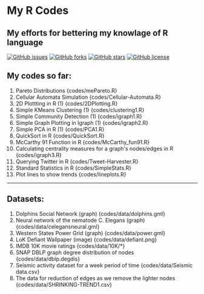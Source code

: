 # My R Codes
My efforts for bettering my knowlage of R language
---

[![GitHub issues](https://img.shields.io/github/issues/habedi/myR-LanguageCodes.svg)](https://github.com/habedi/myR-LanguageCodes/issues)	[![GitHub forks](https://img.shields.io/github/forks/habedi/myR-LanguageCodes.svg)](https://github.com/habedi/myR-LanguageCodes/network)	[![GitHub stars](https://img.shields.io/github/stars/habedi/myR-LanguageCodes.svg)](https://github.com/habedi/myR-LanguageCodes/stargazers)	[![GitHub license](https://img.shields.io/badge/license-AGPLv3-blue.svg)](https://raw.githubusercontent.com/habedi/myR-LanguageCodes/master/LICENSE)

  My codes so far:
---

1. Pareto Distributions {codes/mePareto.R}
2. Cellular Automata Simulation {codes/Cellular-Automata.R}
3. 2D Plottting in R (1) {codes/2DPlotting.R}
4. Simple KMeans Clustering (1) {codes/clustering1.R}
5. Simple Community Detection (1) {codes/igraph1.R}
6. Simple Graph Plotting in Igraph (1) {codes/igraph2.R}
7. Simple PCA in R (1) {codes/PCA1.R}
8. QuickSort in R {codes/QuickSort.R}
9. McCarthy 91 Function in R {codes/McCarthy_fun91.R}
10. Calculating centrality measures for a graph's nodes/edges in R {codes/igraph3.R}
11. Querying Twitter in R {codes/Tweet-Harvester.R}
12. Standard Statistics in R {codes/SimpleStats.R}
13. Plot lines to show trends {codes/lineplots.R}

---
  Datasets:
---

1. Dolphins Social Network (graph) {codes/data/dolphins.gml}
2. Neural network of the nematode C. Elegans (graph) {codes/data/celegansneural.gml}
3. Western States Power Grid (graph) {codes/data/power.gml}
4. LoK Defiant Wallpaper (image) {codes/data/defiant.png}
5. IMDB 10K movie ratings {codes/data/10K/*}
6. SNAP DBLP graph degree distribution of nodes {codes/data/dblp.degdis}
7. Seismic activity dataset for a week period of time {codes/data/Seismic data.csv}
8. The data for reduction of edges as we remove the lighter nodes {codes/data/SHRINKING-TREND1.csv}
